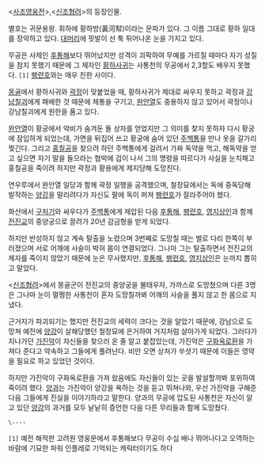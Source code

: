 <[사조영웅전](%EC%82%AC%EC%A1%B0%EC%98%81%EC%9B%85%EC%A0%84.md)>,<[신조협려](%EC%8B%A0%EC%A1%B0%ED%98%91%EB%A0%A4.md)>의 등장인물.

별호는 귀문용왕. 휘하에 황하방(黃河幇)이라는 문파가 있다. 그 이름 그대로 황하 일대를 장악하고 있다.
[대머리](%EB%8C%80%EB%A8%B8%EB%A6%AC.md)에 핏발이 선 툭 튀어나온 눈을 가지고 있다.

무공은 사제인 [후통해](%ED%9B%84%ED%86%B5%ED%95%B4.md)보다 뛰어났지만 성격이 괴팍하여 무예를 가르칠 때마다
자기 성질을 참지 못했기 때문에 그 제자인 [황하사귀](%ED%99%A9%ED%95%98%EC%82%AC%EA%B7%80.md)는
사통천의 무공에서 2,3할도 배우지 못했다. `[1]` [팽련호](%ED%8C%BD%EB%A0%A8%ED%98%B8.md)와는 매우
친한 사이다.

[몽골](%EB%AA%BD%EA%B3%A8.md)에서 황하사귀와 [곽정](%EA%B3%BD%EC%A0%95.md)이 맞붙었을 때,
황하사귀가 제대로 싸우지 못하고 곽정과 [강남칠괴](%EA%B0%95%EB%82%A8%EC%B9%A0%EA%B4%B4.md)에게 패배한
것 때문에 체통을 구기고, [완안열](%EC%99%84%EC%95%88%EC%97%B4.md)도 중용하지 않고 있어서 곽정이나
강남칠괴에게 원한을 품고 있다.

[완안열](%EC%99%84%EC%95%88%EC%97%B4.md)이 황궁에서 악비가 숨겨둔 돌 상자를 얻었지만 그 의미를 찾지 못하자
다시 황궁에 잠입하게 되었는데, 가면을 뒤집어 쓰고 황궁에 숨어 있던
[주백통](%EC%A3%BC%EB%B0%B1%ED%86%B5.md)을 만나 옷을 갈가리 찢긴다. 그리고
[홍칠공](%ED%99%8D%EC%B9%A0%EA%B3%B5.md)을 찾으려 하던 주백통에게 걸려서 가짜 독약을 먹고, 해독약을 얻고
싶으면 자기 말을 들으라는 협박에 겁이 나서 그의 명령을 따르다가 사실을 눈치채고 홍칠공을 죽이려 하지만 곽정과 황용에게 제지당해 도망친다.

연우루에서 완안열 일당과 함께 곽정 일행을 공격했으며, 철장묘에서는 독에 중독당해 발작하는
[양강](%EC%96%91%EA%B0%95.md)을 말리려다가 자신도 팔에 독이 퍼져
[팽련호](%ED%8C%BD%EB%A0%A8%ED%98%B8.md)가 잘라주어야 했다.

화산에서 [구처기](%EA%B5%AC%EC%B2%98%EA%B8%B0.md)와 싸우다가
[주백통](%EC%A3%BC%EB%B0%B1%ED%86%B5.md)에게 제압된 다음
[후통해](%ED%9B%84%ED%86%B5%ED%95%B4.md),
[팽련호](%ED%8C%BD%EB%A0%A8%ED%98%B8.md),
[영지상인](%EC%98%81%EC%A7%80%EC%83%81%EC%9D%B8.md)과 함께
[전진교](%EC%A0%84%EC%A7%84%EA%B5%90.md)의 중양궁으로 끌려가 20년 감금형을 받게 되었다.

하지만 반성하지 않고 계속 탈출을 노렸으며 3번째로 도망칠 때는 벌로 다리 한쪽이 부러졌으며 서로 어깨에 사슬이 박혀 몸이 연결되었다.
그나마 그는 탈출하면서 전진교의 제자를 죽이지 않았기 때문에 눈은 무사했지만,
[후통해](%ED%9B%84%ED%86%B5%ED%95%B4.md),
[팽련호](%ED%8C%BD%EB%A0%A8%ED%98%B8.md),
[영지상인](%EC%98%81%EC%A7%80%EC%83%81%EC%9D%B8.md)은 눈까지 뽑히고 말았다.

<[신조협려](%EC%8B%A0%EC%A1%B0%ED%98%91%EB%A0%A4.md)>에서 몽골군이 전진교의 중양궁을 불태우자,
가까스로 도망쳤으며 다른 3명은 그나마 눈이 멀쩡한 사통천이 혼자 도망칠까봐 어깨의 사슬을 풀지 않고 한 몸으로 지냈다.

근거지가 파괴되기는 했지만 전진교의 세력이 크다는 것을 알았기 때문에, 강남으로 도망쳐 예전에
[양강](%EC%96%91%EA%B0%95.md)이 살해당했던 철창묘에 은거하여 거지처럼 살아가게 되었다. 그러다가 지나가던
[가진악](%EA%B0%80%EC%A7%84%EC%95%85.md)이 자신들을 찾으러 온 줄 알고 붙잡았는데, 가진악은
[구화옥로환](%EA%B5%AC%ED%99%94%EC%98%A5%EB%A1%9C%ED%99%98.md)을 가져다 준다고 약속하고
그들에게 풀려난다. 비만 오면 상처가 쑤셧기 때문에 이들은 영약을 필요로 하고 있었던 것이다.

하지만 가진악이 구화옥로환을 가져 왔음에도 자신들이 있는 곳을 발설할까봐 포위하여 죽이려 했다.
[양과](%EC%96%91%EA%B3%BC.md)는 가진악이 양강을 욕하는 것을 듣고 뛰쳐나와, 우선 가진악을 구해준 다음 그들에게
진실을 이야기하라고 말한다. 양과의 무공에 압도된 사통천은 자신이 알고 있던 [양강](%EC%96%91%EA%B0%95.md)의 과거를
모두 낱낱히 증언한 다음 다른 무리들과 함께 도망쳤다.

`\----`

`[1]` 예전 해적판 고려원 영웅문에서 후통해보다 무공이 수십 배나 뛰어나다고 오역하는 바람에 기묘한 파워 인플레로 기억되는 캐릭터이기도
하다

